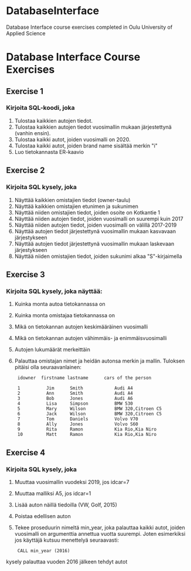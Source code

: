 # DatabaseInterface
Database Interface course exercises completed in Oulu University of Applied Science

# Database Interface Course Exercises
## Exercise 1

### Kirjoita SQL-koodi, joka

1. Tulostaa kaikkien autojen tiedot. 
2. Tulostaa kaikkien autojen tiedot vuosimallin mukaan järjestettynä (vanhin ensin).
3. Tulostaa kaikki autot, joiden vuosimalli on 2020.
4. Tulostaa kaikki autot, joiden brand name sisältää merkin "i"
5. Luo tietokannasta ER-kaavio

## Exercise 2

### Kirjoita SQL kysely, joka

1. Näyttää kaikkien omistajien tiedot (owner-taulu)
2. Näyttää kaikkien omistajien etunimen ja sukunimen
3. Näyttää niiden omistajien tiedot, joiden osoite on Kotkantie 1
4. Näyttää niiden autojen tiedot, joiden vuosimalli on suurempi kuin 2017
5. Näyttää niiden autojen tiedot, joiden vuosimalli on välillä 2017-2019
6. Näyttää autojen tiedot järjestettynä vuosimallin mukaan kasvavaan järjestykseen
7. Näyttää autojen tiedot järjestettynä vuosimallin mukaan laskevaan järjestykseen
8. Näyttää niiden omistajien tiedot, joiden sukunimi alkaa "S"-kirjaimella

## Exercise 3

### Kirjoita SQL kysely, joka näyttää:
1. Kuinka monta autoa tietokannassa on
2. Kuinka monta omistajaa tietokannassa on
3. Mikä on tietokannan autojen keskimääräinen vuosimalli
4. Mikä on tietokannan autojen vähimmäis- ja enimmäisvuosimalli
5. Autojen lukumäärät merkeittäin
6. Palauttaa omistajan nimet ja heidän autonsa merkin ja mallin. Tuloksen pitäisi olla seuraavanlainen:

        idowner  firstname lastname      cars of the person

        1          Jim      Smith            Audi A4
        2          Ann      Smith            Audi A4
        3          Bob      Jones            Audi A6
        4          Lisa     Simpson          BMW 530
        5          Mary     Wilson           BMW 320,Citroen C5
        6          Jack     Wilson           BMW 320,Citroen C5
        7          Tom      Daniels          Volvo V70
        8          Ally     Jones            Volvo S60
        9          Rita     Ramon            Kia Rio,Kia Niro
        10         Matt     Ramon            Kia Rio,Kia Niro

## Exercise 4

### Kirjoita SQL kysely, joka
1. Muuttaa vuosimallin vuodeksi 2019, jos idcar=7
2. Muuttaa malliksi A5, jos idcar=1
3. Lisää auton näillä tiedoilla (VW, Golf, 2015)
4. Poistaa edellisen auton
5. Tekee proseduurin nimeltä min_year, joka palauttaa kaikki autot,
   joiden vuosimalli on argumenttia annettua vuotta suurempi.
   Joten esimerkiksi jos käyttäjä kutsuu menettelyä seuraavasti:
        
        CALL min_year (2016)

  kysely palauttaa vuoden 2016 jälkeen tehdyt autot